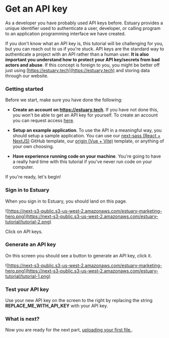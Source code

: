 # Get an API key

As a developer you have probably used API keys before. Estuary provides a unique identifier used to authenticate a user, developer, or calling program to an application programming interface we have created.

If you don't know what an API key is, this tutorial will be challenging for you, but you can reach out to us if you're stuck. API keys are the standard way to authenticate a project with an API rather than a human user. **It is also important you understand how to protect your API key/secrets from bad actors and abuse**. If this concept is foreign to you, you might be better off just using [https://estuary.tech](https://estuary.tech) and storing data through our website.

### Getting started

Before we start, make sure you have done the following:

- **Create an account on https://estuary.tech**. If you have not done this, you won't be able to get an API key for yourself. To create an account you can request access [here](https://docs.estuary.tech/get-invite-key).

- **Setup an example application**. To use the API in a meaningful way, you should setup a sample application. You can use our [next-sass (React + NextJS)](https://github.com/application-research/next-sass) GitHub template, our [origin (Vue + Vite)](https://github.com/application-research/origin) template, or anything of your own choosing.

- **Have experience running code on your machine**. You're going to have a really hard time with this tutorial if you've never run code on your computer.

If you're ready, let's begin!

### Sign in to Estuary

When you sign in to Estuary, you should land on this page.

![https://next-s3-public.s3-us-west-2.amazonaws.com/estuary-marketing-hero.png](https://next-s3-public.s3-us-west-2.amazonaws.com/estuary-tutorial/tutorial-2.png)

Click on API keys.

### Generate an API key

On this screen you should see a button to generate an API key, click it.

![https://next-s3-public.s3-us-west-2.amazonaws.com/estuary-marketing-hero.png](https://next-s3-public.s3-us-west-2.amazonaws.com/estuary-tutorial/tutorial-1.png)

### Test your API key

Use your new API key on the screen to the right by replacing the string **REPLACE_ME_WITH_API_KEY** with your API key.

### What is next?

Now you are ready for the next part, [uploading your first file.](https://docs.estuary.tech/tutorial-uploading-your-first-file).
